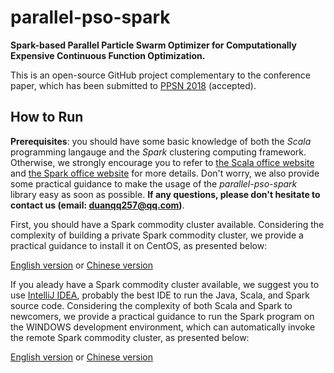 # parallel-pso-spark

**Spark-based Parallel Particle Swarm Optimizer for Computationally Expensive Continuous Function Optimization.**

This is an open-source GitHub project complementary to the conference paper, which has been submitted to [PPSN 2018](http://ppsn2018.dei.uc.pt/) (accepted).

## How to Run

**Prerequisites**: you should have some basic knowledge of both the *Scala* programming langauge and the *Spark* clustering computing framework. Otherwise, we strongly encourage you to refer to [the Scala office website](http://www.scala-lang.org/) and [the Spark office website](http://spark.apache.org/) for more details. Don't worry, we also provide some practical guidance to make the usage of the *parallel-pso-spark* library easy as soon as possible. **If any questions, please don't hesitate to contact us (email: duanqq257@qq.com)**.

First, you should have a Spark commodity cluster available. Considering the complexity of building a private Spark commodity cluster, we provide a practical guidance to install it on CentOS, as presented below:

[English version](https://github.com/QiqiDuan257/parallel-pso-spark/blob/master/How-to-Install-Spark-on-CentOS7-English.md) or [Chinese version](https://github.com/QiqiDuan257/parallel-pso-spark/blob/master/How-to-Install-Spark-on-CentOS7-Chinese.md)

If you aleady have a Spark commodity cluster available, we suggest you to use [IntelliJ IDEA](https://www.jetbrains.com/idea/), probably the best IDE to run the Java, Scala, and Spark source code. Considering the complexity of both Scala and Spark to newcomers, we provide a practical guidance to run the Spark program on the WINDOWS development environment, which can automatically invoke the remote Spark commodity cluster, as presented below:

[English version](https://github.com/QiqiDuan257/parallel-pso-spark/blob/master/How-to-Develop-Spark-Applications-on-Windows10-Using-IntelliJ-IDEA-English.pdf) or [Chinese version](https://github.com/QiqiDuan257/parallel-pso-spark/blob/master/How-to-Develop-Spark-Applications-on-Windows10-Using-IntelliJ-IDEA-Chinese.pdf)
